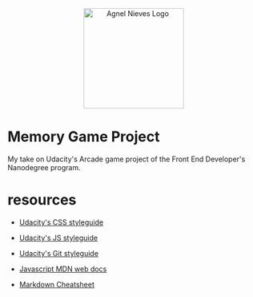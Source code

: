 <center>

<img width="200" src="http://agnelnieves.com/images/home/logo-dark.png" alt="Agnel Nieves Logo" />

</center>

# Memory Game Project

My take on Udacity's Arcade game project of the Front End Developer's Nanodegree program.

# resources

+ [Udacity's CSS styleguide](https://udacity.github.io/frontend-nanodegree-styleguide/css.html)

+ [Udacity's JS styleguide](https://udacity.github.io/frontend-nanodegree-styleguide/javascript.html)

+ [Udacity's Git styleguide](https://udacity.github.io/frontend-nanodegree-styleguide/git.html)

+ [Javascript MDN web docs](https://developer.mozilla.org/en-US/docs/Learn/JavaScript)

+ [Markdown Cheatsheet](https://github.com/adam-p/markdown-here/wiki/Markdown-Cheatsheet#links)
